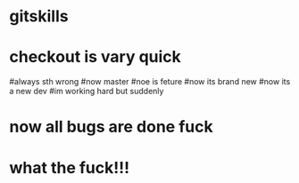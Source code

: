 # gitskills
# checkout is vary quick
#always sth wrong
#now master
#noe is feture
#now its brand new
#now its a new dev
#im working hard but suddenly
# now all bugs are done fuck
# what the fuck!!!



